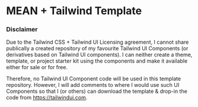# MEAN + Tailwind Template

### Disclaimer

Due to the Tailwind CSS + Tailwind UI Licensing agreement, I cannot share publically a created repository of my favourite Tailwind UI Components (or derivatives based on Tailwind UI components). I can neither create a theme, template, or project starter kit using the components and make it available either for sale or for free.

Therefore, no Tailwind UI Component code will be used in this template repository. However, I will add comments to where I would use such UI Components so that I (or others) can download the template & drop-in the code from https://tailwindui.com.